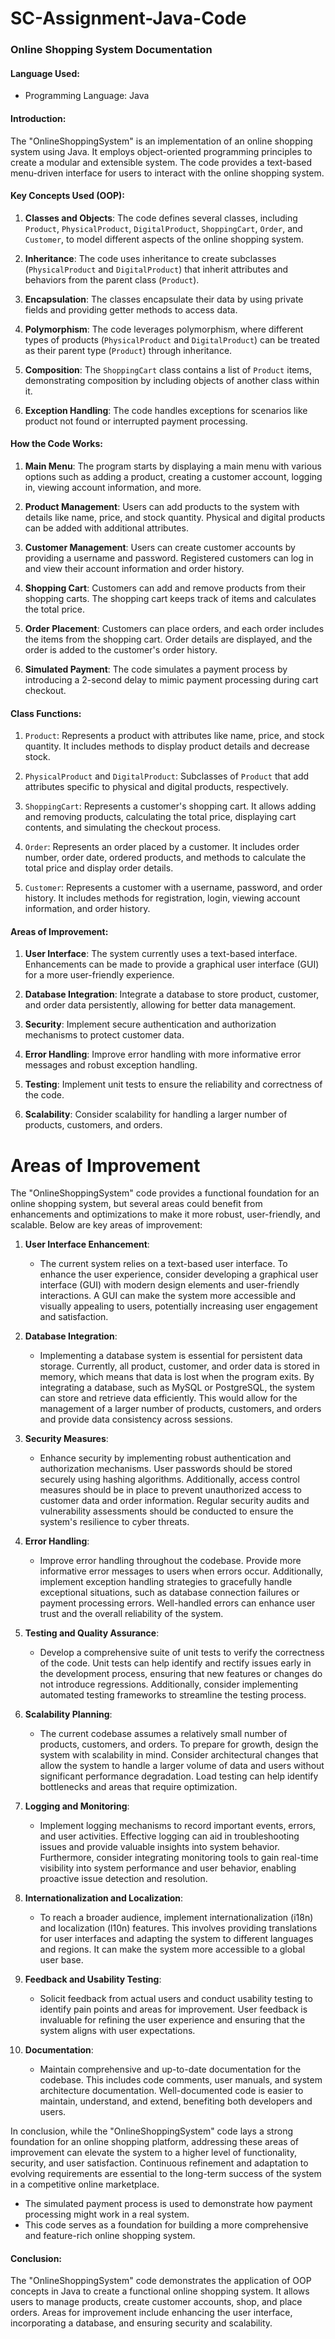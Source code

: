 # SC-Assignment-Java-Code

### Online Shopping System Documentation

#### Language Used:
- Programming Language: Java

#### Introduction:
The "OnlineShoppingSystem" is an implementation of an online shopping system using Java. It employs object-oriented programming principles to create a modular and extensible system. The code provides a text-based menu-driven interface for users to interact with the online shopping system.

#### Key Concepts Used (OOP):
1. **Classes and Objects**: The code defines several classes, including `Product`, `PhysicalProduct`, `DigitalProduct`, `ShoppingCart`, `Order`, and `Customer`, to model different aspects of the online shopping system.

2. **Inheritance**: The code uses inheritance to create subclasses (`PhysicalProduct` and `DigitalProduct`) that inherit attributes and behaviors from the parent class (`Product`).

3. **Encapsulation**: The classes encapsulate their data by using private fields and providing getter methods to access data.

4. **Polymorphism**: The code leverages polymorphism, where different types of products (`PhysicalProduct` and `DigitalProduct`) can be treated as their parent type (`Product`) through inheritance.

5. **Composition**: The `ShoppingCart` class contains a list of `Product` items, demonstrating composition by including objects of another class within it.

6. **Exception Handling**: The code handles exceptions for scenarios like product not found or interrupted payment processing.

#### How the Code Works:
1. **Main Menu**: The program starts by displaying a main menu with various options such as adding a product, creating a customer account, logging in, viewing account information, and more.

2. **Product Management**: Users can add products to the system with details like name, price, and stock quantity. Physical and digital products can be added with additional attributes.

3. **Customer Management**: Users can create customer accounts by providing a username and password. Registered customers can log in and view their account information and order history.

4. **Shopping Cart**: Customers can add and remove products from their shopping carts. The shopping cart keeps track of items and calculates the total price.

5. **Order Placement**: Customers can place orders, and each order includes the items from the shopping cart. Order details are displayed, and the order is added to the customer's order history.

6. **Simulated Payment**: The code simulates a payment process by introducing a 2-second delay to mimic payment processing during cart checkout.

#### Class Functions:
1. `Product`: Represents a product with attributes like name, price, and stock quantity. It includes methods to display product details and decrease stock.

2. `PhysicalProduct` and `DigitalProduct`: Subclasses of `Product` that add attributes specific to physical and digital products, respectively.

3. `ShoppingCart`: Represents a customer's shopping cart. It allows adding and removing products, calculating the total price, displaying cart contents, and simulating the checkout process.

4. `Order`: Represents an order placed by a customer. It includes order number, order date, ordered products, and methods to calculate the total price and display order details.

5. `Customer`: Represents a customer with a username, password, and order history. It includes methods for registration, login, viewing account information, and order history.

#### Areas of Improvement:
1. **User Interface**: The system currently uses a text-based interface. Enhancements can be made to provide a graphical user interface (GUI) for a more user-friendly experience.

2. **Database Integration**: Integrate a database to store product, customer, and order data persistently, allowing for better data management.

3. **Security**: Implement secure authentication and authorization mechanisms to protect customer data.

4. **Error Handling**: Improve error handling with more informative error messages and robust exception handling.

5. **Testing**: Implement unit tests to ensure the reliability and correctness of the code.

6. **Scalability**: Consider scalability for handling a larger number of products, customers, and orders.

# Areas of Improvement

The "OnlineShoppingSystem" code provides a functional foundation for an online shopping system, but several areas could benefit from enhancements and optimizations to make it more robust, user-friendly, and scalable. Below are key areas of improvement:

1. **User Interface Enhancement**:
   - The current system relies on a text-based user interface. To enhance the user experience, consider developing a graphical user interface (GUI) with modern design elements and user-friendly interactions. A GUI can make the system more accessible and visually appealing to users, potentially increasing user engagement and satisfaction.

2. **Database Integration**:
   - Implementing a database system is essential for persistent data storage. Currently, all product, customer, and order data is stored in memory, which means that data is lost when the program exits. By integrating a database, such as MySQL or PostgreSQL, the system can store and retrieve data efficiently. This would allow for the management of a larger number of products, customers, and orders and provide data consistency across sessions.

3. **Security Measures**:
   - Enhance security by implementing robust authentication and authorization mechanisms. User passwords should be stored securely using hashing algorithms. Additionally, access control measures should be in place to prevent unauthorized access to customer data and order information. Regular security audits and vulnerability assessments should be conducted to ensure the system's resilience to cyber threats.

4. **Error Handling**:
   - Improve error handling throughout the codebase. Provide more informative error messages to users when errors occur. Additionally, implement exception handling strategies to gracefully handle exceptional situations, such as database connection failures or payment processing errors. Well-handled errors can enhance user trust and the overall reliability of the system.

5. **Testing and Quality Assurance**:
   - Develop a comprehensive suite of unit tests to verify the correctness of the code. Unit tests can help identify and rectify issues early in the development process, ensuring that new features or changes do not introduce regressions. Additionally, consider implementing automated testing frameworks to streamline the testing process.

6. **Scalability Planning**:
   - The current codebase assumes a relatively small number of products, customers, and orders. To prepare for growth, design the system with scalability in mind. Consider architectural changes that allow the system to handle a larger volume of data and users without significant performance degradation. Load testing can help identify bottlenecks and areas that require optimization.

7. **Logging and Monitoring**:
   - Implement logging mechanisms to record important events, errors, and user activities. Effective logging can aid in troubleshooting issues and provide valuable insights into system behavior. Furthermore, consider integrating monitoring tools to gain real-time visibility into system performance and user behavior, enabling proactive issue detection and resolution.

8. **Internationalization and Localization**:
   - To reach a broader audience, implement internationalization (i18n) and localization (l10n) features. This involves providing translations for user interfaces and adapting the system to different languages and regions. It can make the system more accessible to a global user base.

9. **Feedback and Usability Testing**:
   - Solicit feedback from actual users and conduct usability testing to identify pain points and areas for improvement. User feedback is invaluable for refining the user experience and ensuring that the system aligns with user expectations.

10. **Documentation**:
    - Maintain comprehensive and up-to-date documentation for the codebase. This includes code comments, user manuals, and system architecture documentation. Well-documented code is easier to maintain, understand, and extend, benefiting both developers and users.

In conclusion, while the "OnlineShoppingSystem" code lays a strong foundation for an online shopping platform, addressing these areas of improvement can elevate the system to a higher level of functionality, security, and user satisfaction. Continuous refinement and adaptation to evolving requirements are essential to the long-term success of the system in a competitive online marketplace.
- The simulated payment process is used to demonstrate how payment processing might work in a real system.
- This code serves as a foundation for building a more comprehensive and feature-rich online shopping system.

#### Conclusion:
The "OnlineShoppingSystem" code demonstrates the application of OOP concepts in Java to create a functional online shopping system. It allows users to manage products, create customer accounts, shop, and place orders. Areas for improvement include enhancing the user interface, incorporating a database, and ensuring security and scalability.
